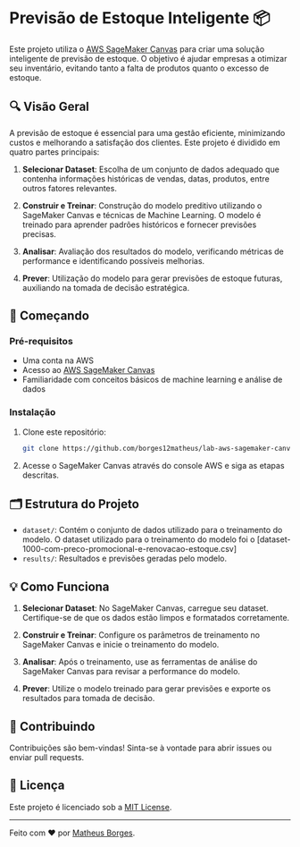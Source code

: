 # Previsão de Estoque Inteligente 📦

Este projeto utiliza o [AWS SageMaker Canvas](https://aws.amazon.com/sagemaker/canvas/) para criar uma solução inteligente de previsão de estoque. O objetivo é ajudar empresas a otimizar seu inventário, evitando tanto a falta de produtos quanto o excesso de estoque.

## 🔍 Visão Geral

A previsão de estoque é essencial para uma gestão eficiente, minimizando custos e melhorando a satisfação dos clientes. Este projeto é dividido em quatro partes principais:

1. **Selecionar Dataset**: Escolha de um conjunto de dados adequado que contenha informações históricas de vendas, datas, produtos, entre outros fatores relevantes.
   
2. **Construir e Treinar**: Construção do modelo preditivo utilizando o SageMaker Canvas e técnicas de Machine Learning. O modelo é treinado para aprender padrões históricos e fornecer previsões precisas.

3. **Analisar**: Avaliação dos resultados do modelo, verificando métricas de performance e identificando possíveis melhorias.

4. **Prever**: Utilização do modelo para gerar previsões de estoque futuras, auxiliando na tomada de decisão estratégica.

## 🚀 Começando

### Pré-requisitos

- Uma conta na AWS
- Acesso ao [AWS SageMaker Canvas](https://aws.amazon.com/sagemaker/canvas/)
- Familiaridade com conceitos básicos de machine learning e análise de dados

### Instalação

1. Clone este repositório:
   ```bash
   git clone https://github.com/borges12matheus/lab-aws-sagemaker-canvas-estoque
   ```
2. Acesse o SageMaker Canvas através do console AWS e siga as etapas descritas.

## 🗂 Estrutura do Projeto

- `dataset/`: Contém o conjunto de dados utilizado para o treinamento do modelo. O dataset utilizado para o treinamento do modelo foi o [dataset-1000-com-preco-promocional-e-renovacao-estoque.csv]
- `results/`: Resultados e previsões geradas pelo modelo.

## 💡 Como Funciona

1. **Selecionar Dataset**: No SageMaker Canvas, carregue seu dataset. Certifique-se de que os dados estão limpos e formatados corretamente.
   
2. **Construir e Treinar**: Configure os parâmetros de treinamento no SageMaker Canvas e inicie o treinamento do modelo.

3. **Analisar**: Após o treinamento, use as ferramentas de análise do SageMaker Canvas para revisar a performance do modelo.

4. **Prever**: Utilize o modelo treinado para gerar previsões e exporte os resultados para tomada de decisão.

## 📝 Contribuindo

Contribuições são bem-vindas! Sinta-se à vontade para abrir issues ou enviar pull requests.

## 📄 Licença

Este projeto é licenciado sob a [MIT License](LICENSE).

---

Feito com ❤️ por [Matheus Borges](https://github.com/borges12matheus).

